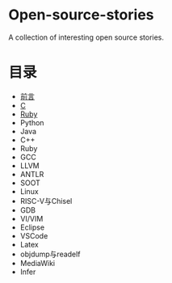 # Open-source-stories
A collection of interesting open source stories.

# 目录
* [前言](1-preface.md)
* [C](2-C.md)
* [Ruby](2-Ruby.md)
* Python
* Java
* C++
* Ruby
* GCC
* LLVM
* ANTLR
* SOOT
* Linux
* RISC-V与Chisel
* GDB
* VI/VIM
* Eclipse
* VSCode
* Latex
* objdump与readelf
* MediaWiki
* Infer

